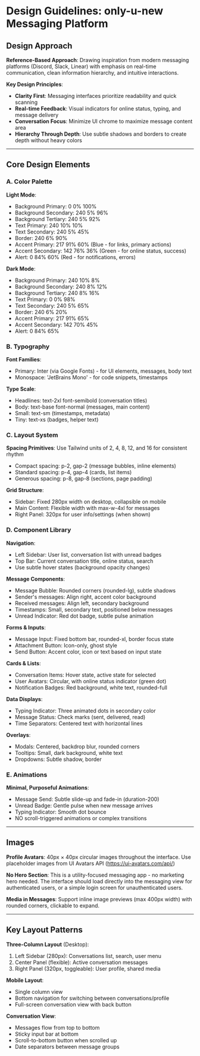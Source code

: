 # Design Guidelines: only-u-new Messaging Platform

## Design Approach
**Reference-Based Approach**: Drawing inspiration from modern messaging platforms (Discord, Slack, Linear) with emphasis on real-time communication, clean information hierarchy, and intuitive interactions.

**Key Design Principles**:
- **Clarity First**: Messaging interfaces prioritize readability and quick scanning
- **Real-time Feedback**: Visual indicators for online status, typing, and message delivery
- **Conversation Focus**: Minimize UI chrome to maximize message content area
- **Hierarchy Through Depth**: Use subtle shadows and borders to create depth without heavy colors

---

## Core Design Elements

### A. Color Palette

**Light Mode**:
- Background Primary: 0 0% 100%
- Background Secondary: 240 5% 96%
- Background Tertiary: 240 5% 92%
- Text Primary: 240 10% 10%
- Text Secondary: 240 5% 45%
- Border: 240 6% 90%
- Accent Primary: 217 91% 60% (Blue - for links, primary actions)
- Accent Secondary: 142 76% 36% (Green - for online status, success)
- Alert: 0 84% 60% (Red - for notifications, errors)

**Dark Mode**:
- Background Primary: 240 10% 8%
- Background Secondary: 240 8% 12%
- Background Tertiary: 240 8% 16%
- Text Primary: 0 0% 98%
- Text Secondary: 240 5% 65%
- Border: 240 6% 20%
- Accent Primary: 217 91% 65%
- Accent Secondary: 142 70% 45%
- Alert: 0 84% 65%

### B. Typography

**Font Families**:
- Primary: Inter (via Google Fonts) - for UI elements, messages, body text
- Monospace: 'JetBrains Mono' - for code snippets, timestamps

**Type Scale**:
- Headlines: text-2xl font-semibold (conversation titles)
- Body: text-base font-normal (messages, main content)
- Small: text-sm (timestamps, metadata)
- Tiny: text-xs (badges, helper text)

### C. Layout System

**Spacing Primitives**: Use Tailwind units of 2, 4, 8, 12, and 16 for consistent rhythm
- Compact spacing: p-2, gap-2 (message bubbles, inline elements)
- Standard spacing: p-4, gap-4 (cards, list items)
- Generous spacing: p-8, gap-8 (sections, page padding)

**Grid Structure**:
- Sidebar: Fixed 280px width on desktop, collapsible on mobile
- Main Content: Flexible width with max-w-4xl for messages
- Right Panel: 320px for user info/settings (when shown)

### D. Component Library

**Navigation**:
- Left Sidebar: User list, conversation list with unread badges
- Top Bar: Current conversation title, online status, search
- Use subtle hover states (background opacity changes)

**Message Components**:
- Message Bubble: Rounded corners (rounded-lg), subtle shadows
- Sender's messages: Align right, accent color background
- Received messages: Align left, secondary background
- Timestamps: Small, secondary text, positioned below messages
- Unread Indicator: Red dot badge, subtle pulse animation

**Forms & Inputs**:
- Message Input: Fixed bottom bar, rounded-xl, border focus state
- Attachment Button: Icon-only, ghost style
- Send Button: Accent color, icon or text based on input state

**Cards & Lists**:
- Conversation Items: Hover state, active state for selected
- User Avatars: Circular, with online status indicator (green dot)
- Notification Badges: Red background, white text, rounded-full

**Data Displays**:
- Typing Indicator: Three animated dots in secondary color
- Message Status: Check marks (sent, delivered, read)
- Time Separators: Centered text with horizontal lines

**Overlays**:
- Modals: Centered, backdrop blur, rounded corners
- Tooltips: Small, dark background, white text
- Dropdowns: Subtle shadow, border

### E. Animations

**Minimal, Purposeful Animations**:
- Message Send: Subtle slide-up and fade-in (duration-200)
- Unread Badge: Gentle pulse when new message arrives
- Typing Indicator: Smooth dot bounce
- NO scroll-triggered animations or complex transitions

---

## Images

**Profile Avatars**: 40px × 40px circular images throughout the interface. Use placeholder images from UI Avatars API (https://ui-avatars.com/api/)

**No Hero Section**: This is a utility-focused messaging app - no marketing hero needed. The interface should load directly into the messaging view for authenticated users, or a simple login screen for unauthenticated users.

**Media in Messages**: Support inline image previews (max 400px width) with rounded corners, clickable to expand.

---

## Key Layout Patterns

**Three-Column Layout** (Desktop):
1. Left Sidebar (280px): Conversations list, search, user menu
2. Center Panel (flexible): Active conversation messages
3. Right Panel (320px, toggleable): User profile, shared media

**Mobile Layout**:
- Single column view
- Bottom navigation for switching between conversations/profile
- Full-screen conversation view with back button

**Conversation View**:
- Messages flow from top to bottom
- Sticky input bar at bottom
- Scroll-to-bottom button when scrolled up
- Date separators between message groups